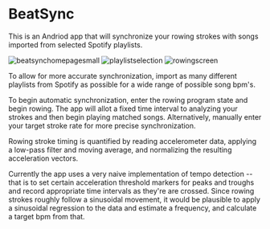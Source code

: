 # BeatSync
This is an Andriod app that will synchronize your rowing strokes with songs imported from selected Spotify playlists. 

![beatsynchomepagesmall](https://user-images.githubusercontent.com/22259451/30777997-a335bc72-a096-11e7-8228-72264d5cf129.png)
![playlistselection](https://user-images.githubusercontent.com/22259451/30784411-a20682dc-a122-11e7-9ffb-7838ff7f02aa.png)
![rowingscreen](https://user-images.githubusercontent.com/22259451/30784402-7b9bdb6a-a122-11e7-8ee6-40ac35f4a085.png)


To allow for more accurate synchronization, import as many different playlists from Spotify as possible for a wide range of possible song bpm's.

To begin automatic synchronization, enter the rowing program state and begin rowing. The app will allot a fixed time interval to analyzing
your strokes and then begin playing matched songs. Alternatively, manually enter your target stroke rate for more precise synchronization.

Rowing stroke timing is quantified by reading accelerometer data, applying a low-pass filter and moving average,
and normalizing the resulting acceleration vectors.

Currently the app uses a very naive implementation of tempo detection -- that is to set certain acceleration
threshold markers for peaks and troughs and record appropriate time intervals as they're are crossed. Since rowing strokes roughly follow a sinusoidal movement, it would be plausible to apply a sinusoidal regression to the data and estimate
a frequency, and calculate a target bpm from that.
